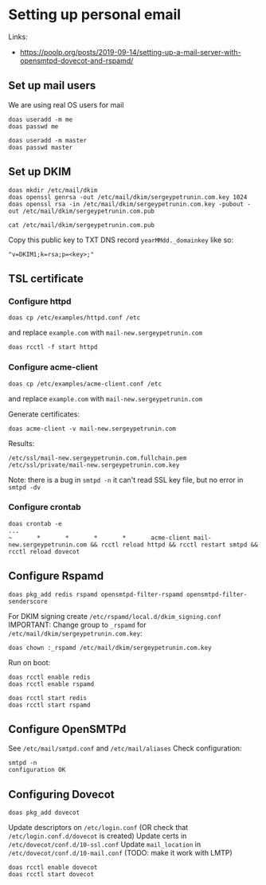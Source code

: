 # Setting up personal email
Links:
 * https://poolp.org/posts/2019-09-14/setting-up-a-mail-server-with-opensmtpd-dovecot-and-rspamd/

## Set up mail users
We are using real OS users for mail
```
doas useradd -m me
doas passwd me

doas useradd -m master
doas passwd master
```

## Set up DKIM
```
doas mkdir /etc/mail/dkim
doas openssl genrsa -out /etc/mail/dkim/sergeypetrunin.com.key 1024
doas openssl rsa -in /etc/mail/dkim/sergeypetrunin.com.key -pubout -out /etc/mail/dkim/sergeypetrunin.com.pub

cat /etc/mail/dkim/sergeypetrunin.com.pub
```
Copy this public key to TXT DNS record `yearMMdd._domainkey` like so:
```
"v=DKIM1;k=rsa;p=<key>;"
```

## TSL certificate
### Configure httpd
```
doas cp /etc/examples/httpd.conf /etc
```
and replace `example.com` with `mail-new.sergeypetrunin.com`
```
doas rcctl -f start httpd
```
### Configure acme-client
```
doas cp /etc/examples/acme-client.conf /etc
```
and replace `example.com` with `mail-new.sergeypetrunin.com`

Generate certificates:
```
doas acme-client -v mail-new.sergeypetrunin.com
```
Results:
```
/etc/ssl/mail-new.sergeypetrunin.com.fullchain.pem
/etc/ssl/private/mail-new.sergeypetrunin.com.key
```

Note: there is a bug in `smtpd -n` it can't read SSL key file, but no error in `smtpd -dv`

### Configure crontab
```
doas crontab -e
...
~       *       *       *       *       acme-client mail-new.sergeypetrunin.com && rcctl reload httpd && rcctl restart smtpd && rcctl reload dovecot
```

## Configure Rspamd
```
doas pkg_add redis rspamd opensmtpd-filter-rspamd opensmtpd-filter-senderscore
```
For DKIM signing create `/etc/rspamd/local.d/dkim_signing.conf`
IMPORTANT: Change group to `_rspamd` for `/etc/mail/dkim/sergeypetrunin.com.key`:
```
doas chown :_rspamd /etc/mail/dkim/sergeypetrunin.com.key
```

Run on boot:
```
doas rcctl enable redis
doas rcctl enable rspamd

doas rcctl start redis
doas rcctl start rspamd
```

## Configure OpenSMTPd
See `/etc/mail/smtpd.conf` and `/etc/mail/aliases`
Check configuration:
```
smtpd -n
configuration OK
```

## Configuring Dovecot
```
doas pkg_add dovecot
```
Update descriptors on `/etc/login.conf` (OR check that `/etc/login.conf.d/dovecot` is created)
Update certs in `/etc/dovecot/conf.d/10-ssl.conf`
Update `mail_location` in `/etc/dovecot/conf.d/10-mail.conf` (TODO: make it work with LMTP)
```
doas rcctl enable dovecot
doas rcctl start dovecot
```

